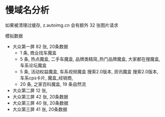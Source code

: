 # 慢域名分析

如果被清理过缓存, z.autoimg.cn 会有额外 32 张图片请求

模拟数据
- 大众第一屏 82 张, 20条数据
  - 1 条, 商业找车魔盒
  - 5 条, 热点魔盒, 二手车魔盒, 品牌类精简_热门品牌魔盒, 大家都在搜魔盒, 车系论坛魔盒
  - 5 条, 活动权益魔盒, 车系视频魔盒 搜索2.0版本, 资讯魔盒 搜索2.0版本, 车系cps卡片, 魔盒_经销商,
  - 20 条, 之家百科魔盒, 19 条自然流
- 大众第二屏 12 张, 
- 大众第三屏 42 张, 20条数据
- 大众第三屏 40 张, 20条数据
- 大众第三屏 41 张, 20条数据